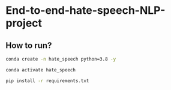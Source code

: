 # End-to-end-hate-speech-NLP-project


## How to run?

```bash
conda create -n hate_speech python=3.8 -y
```

```bash
conda activate hate_speech
```

```bash
pip install -r requirements.txt
```
